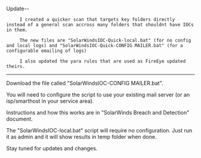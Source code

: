 Update--

         I created a quicker scan that targets key folders directly instead of a general scan accross many folders that shouldnt have IOCs in them. 

         The new files are "SolarWindsIOC-Quick-local.bat" (for no config and local logs) and "SolarWindsIOC-Quick-CONFIG MAILER.bat" (for a configurable emailing of logs)
         
         I also updated the yara rules that are used as FireEye updated theirs. 
-----------------------------------------------------------------------------------------------------------------------------------------------------------------------------------
Download the file called "SolarWindsIOC-CONFIG MAILER.bat".

You will need to configure the script to use your existing mail server (or an isp/smarthost in your service area).

Instructions and how this works are in "SolarWinds Breach and Detection" document. 

The "SolarWindsIOC-local.bat" script will require no configuration.  Just run it as admin and it will show results in temp folder when done.

Stay tuned for updates and changes.  
